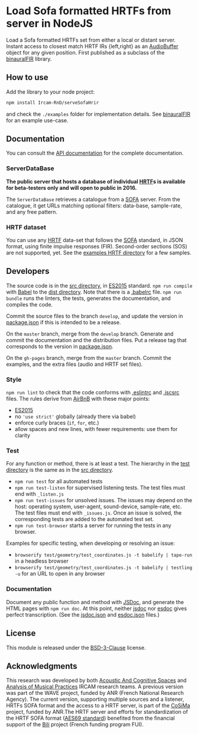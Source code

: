 # Load Sofa formatted HRTFs from server in NodeJS #

Load a Sofa formatted HRTFs set from either a local or distant server. Instant access to closest match HRTF IRs {left,right} as an [AudioBuffer](https://developer.mozilla.org/fr/docs/Web/API/AudioBuffer) object for any given position. First published as a subclass of the [binauralFIR] library.


## How to use ##

Add the library to your node project:
```bash
npm install Ircam-RnD/serveSofaHrir
```

and check the  ``./examples`` folder for implementation details. See [binauralFIR] for an example use-case.

## Documentation ##

You can consult the [API documentation] for the complete documentation.

### ServerDataBase ###

**The public server that hosts a database of individual [HRTF]s is available
for beta-testers only and will open to public in 2016.**

The `ServerDataBase` retrieves a catalogue from a [SOFA] server. From the
catalogue, it get URLs matching optional filters: data-base, sample-rate,
and any free pattern.

### HRTF dataset ###

You can use any [HRTF] data-set that follows the [SOFA] standard, in JSON
format, using finite impulse responses (FIR). Second-order sections (SOS)
are not supported, yet. See the [examples HRTF directory] for a few samples.

## Developers ##

The source code is in the [src directory], in [ES2015] standard. `npm run
compile` with [Babel] to the [dist directory]. Note that there is a
[.babelrc] file. `npm run bundle` runs the linters, the tests,
generates the documentation, and compiles the code.

Commit the source files to the branch `develop`, and update the version in
[package.json] if this is intended to be a release.

On the `master` branch, merge from the `develop` branch. Generate and
commit the documentation and the distribution files. Put a release tag that
corresponds to the version in [package.json].

On the `gh-pages` branch, merge from the `master` branch. Commit the
examples, and the extra files (audio and HRTF set files).

### Style ###

`npm run lint` to check that the code conforms with [.eslintrc] and
[.jscsrc] files. The rules derive from [AirBnB] with these
major points:
- [ES2015]
- no `'use strict'` globally (already there via babel)
- enforce curly braces (`if`, `for`, etc.)
- allow spaces and new lines, with fewer requirements: use them for clarity

### Test ###

For any function or method, there is at least a test. The hierarchy in the
[test directory] is the same as in the [src directory].

- `npm run test` for all automated tests
- `npm run test-listen` for supervised listening tests. The test files must
  end with `_listen.js`
- `npm run test-issues` for unsolved issues. The issues may depend on the
  host: operating system, user-agent, sound-device, sample-rate, etc. The
  test files must end with `_issues.js`. Once an issue is solved, the
  corresponding tests are added to the automated test set.
- `npm run test-browser` starts a server for running the tests in any browser.

Examples for specific testing, when developing or resolving an issue:
- `browserify test/geometry/test_coordinates.js -t babelify | tape-run` in a
  headless browser
- `browserify test/geometry/test_coordinates.js -t babelify | testling -u`
  for an URL to open in any browser

### Documentation ###

Document any public function and method with [JSDoc], and generate the HTML
pages with `npm run doc`. At this point, neither
[jsdoc](https://www.npmjs.com/package/jsdoc) nor
[esdoc](https://www.npmjs.com/package/esdoc) gives perfect
transcription. (See the [jsdoc.json] and [esdoc.json] files.)

## License

This module is released under the [BSD-3-Clause] license.

## Acknowledgments

This research was developed by both [Acoustic And Cognitive Spaces] and [Analysis of Musical Practices] IRCAM research teams. A previous version was part of the WAVE project, funded by ANR (French National Research Agency). The current version, supporting multiple sources and a listener, HRTFs SOFA format and the access to a HRTF server, is part of the [CoSiMa] project, funded by ANR.The HRTF server and efforts for standardization of the HRTF SOFA format ([AES69 standard]) benefited from the financial support of the [Bili] project (French funding program FUI).

[//]: # (Avoid relative links for use with https://github.com/README.md)
[//]: # (and http://cdn.rawgit.com/Ircam-RnD/binauralFIR/next-gh-pages/doc/index.html)

[//]: # (Use relative links after the release, and drop rawgit.com)
[//]: # (next-develop => develop)
[//]: # (next-master => master)
[//]: # (next-gh-pages => gh-pages)

[.babelrc]: https://github.com/Ircam-RnD/binauralFIR/tree/next-develop/.babelrc
[.eslintrc]: https://github.com/Ircam-RnD/binauralFIR/tree/next-develop/.eslintrc
[.jscsrc]: https://github.com/Ircam-RnD/binauralFIR/tree/next-develop/.jscsrc
[Acoustic And Cognitive Spaces]: http://recherche.ircam.fr/equipes/salles/
[AirBnB]: https://github.com/airbnb/javascript/
[Analysis of Musical Practices]: http://apm.ircam.fr/
[API documentation directory]: https://github.com/Ircam-RnD/binauralFIR/tree/next-master/doc/
[API documentation]: http://cdn.rawgit.com/Ircam-RnD/binauralFIR/next-master/doc/index.html
[Babel]: https://babeljs.io/
[binauralFIR]: https://github.com/Ircam-RnD/binauralFIR
[BSD-3-Clause]: http://opensource.org/licenses/BSD-3-Clause
[CoSiMa]: http://cosima.ircam.fr/
[doc directory]:  https://github.com/Ircam-RnD/binauralFIR/tree/next-master/doc/
[dist directory]:  https://github.com/Ircam-RnD/binauralFIR/tree/next-master/dist/
[documentation]: #documentation
[ES2015]: https://babeljs.io/docs/learn-es2015/
[esdoc.json]: https://github.com/Ircam-RnD/binauralFIR/tree/next-develop/esdoc.json
[examples directory]: https://github.com/Ircam-RnD/binauralFIR/tree/next-gh-pages/examples/
[examples HRTF directory]: https://github.com/Ircam-RnD/binauralFIR/tree/next-gh-pages/examples/hrtf/
[examples online]: http://cdn.rawgit.com/Ircam-RnD/binauralFIR/next-gh-pages/examples/index.html
[HRTF]: http://en.wikipedia.org/wiki/Head-related_transfer_function
[IIRFilterNode]: https://webaudio.github.io/web-audio-api/#idl-def-IIRFilterNode
[jsdoc.json]: https://github.com/Ircam-RnD/binauralFIR/tree/next-develop/jsdoc.json
[JSDoc]: http://usejsdoc.org/
[package.json]: https://github.com/Ircam-RnD/binauralFIR/tree/next-develop/package.json
[Promise]: https://developer.mozilla.org/en-US/docs/Web/JavaScript/Reference/Global_Objects/Promise
[SOFA]: http://www.aes.org/publications/standards/search.cfm?docID=99
[src directory]: https://github.com/Ircam-RnD/binauralFIR/tree/next-develop/src/
[src/geometry]: https://github.com/Ircam-RnD/binauralFIR/tree/next-develop/src/geometry/
[T. Carpentier article]: http://wac.ircam.fr/pdf/demo/wac15_submission_16.pdf
[test directory]: https://github.com/Ircam-RnD/binauralFIR/tree/next-develop/test/
[Web Audio API]: https://webaudio.github.io/web-audio-api/
[AES69 standard]: http://www.aes.org/publications/standards/search.cfm?docID=99
[Bili]: http://www.bili-project.org/